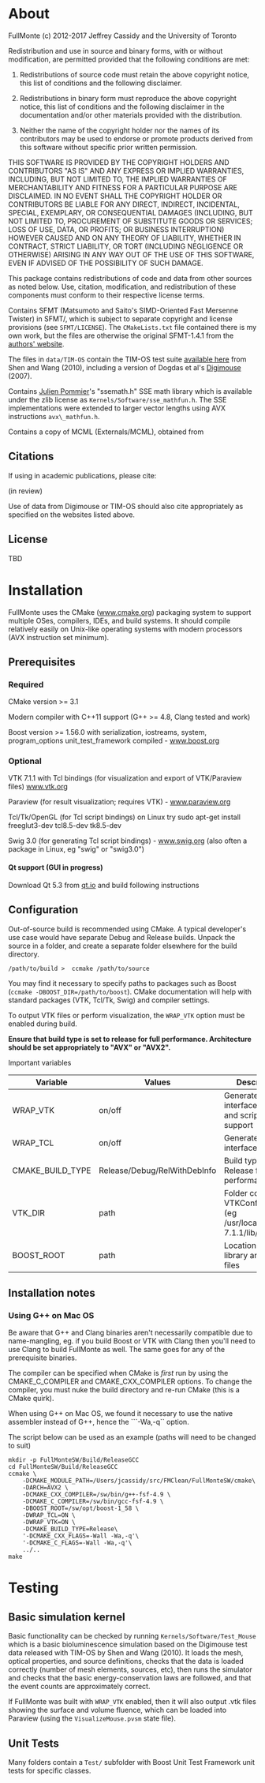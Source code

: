# About

FullMonte
(c) 2012-2017 Jeffrey Cassidy and the University of Toronto

Redistribution and use in source and binary forms, with or without modification, are permitted provided that the following conditions are met:

1. Redistributions of source code must retain the above copyright notice, this list of conditions and the following disclaimer.

2. Redistributions in binary form must reproduce the above copyright notice, this list of conditions and the following disclaimer in the documentation and/or other materials provided with the distribution.

3. Neither the name of the copyright holder nor the names of its contributors may be used to endorse or promote products derived from this software without specific prior written permission.

THIS SOFTWARE IS PROVIDED BY THE COPYRIGHT HOLDERS AND CONTRIBUTORS "AS IS" AND ANY EXPRESS OR IMPLIED WARRANTIES, INCLUDING, BUT NOT LIMITED TO, THE IMPLIED WARRANTIES OF MERCHANTABILITY AND FITNESS FOR A PARTICULAR PURPOSE ARE DISCLAIMED. IN NO EVENT SHALL THE COPYRIGHT HOLDER OR CONTRIBUTORS BE LIABLE FOR ANY DIRECT, INDIRECT, INCIDENTAL, SPECIAL, EXEMPLARY, OR CONSEQUENTIAL DAMAGES (INCLUDING, BUT NOT LIMITED TO, PROCUREMENT OF SUBSTITUTE GOODS OR SERVICES; LOSS OF USE, DATA, OR PROFITS; OR BUSINESS INTERRUPTION) HOWEVER CAUSED AND ON ANY THEORY OF LIABILITY, WHETHER IN CONTRACT, STRICT LIABILITY, OR TORT (INCLUDING NEGLIGENCE OR OTHERWISE) ARISING IN ANY WAY OUT OF THE USE OF THIS SOFTWARE, EVEN IF ADVISED OF THE POSSIBILITY OF SUCH DAMAGE.


This package contains redistributions of code and data from other sources as noted below.
Use, citation, modification, and redistribution of these components must conform to their respective license terms.

Contains SFMT (Matsumoto and Saito's SIMD-Oriented Fast Mersenne Twister) in SFMT/, which is subject to separate copyright and
license provisions (see `SFMT/LICENSE`). The `CMakeLists.txt` file contained there is my own work, but the files are otherwise the original SFMT-1.4.1 from the <a href="www.math.sci.hiroshima-u.ac.jp/~m-mat/MT/SFMT">authors' website</a>.

The files in `data/TIM-OS` contain the TIM-OS test suite <a href="https://sites.google.com/a/imaging.sbes.vt.edu/tim-os">available here</a> from Shen and Wang (2010), including a version of Dogdas et al's <a href="http://neuroimage.usc.edu/neuro/Digimouse">Digimouse</a> (2007).

Contains <a href="gruntthepeon.free.fr/ssemath">Julien Pommier</a>'s "ssemath.h" SSE math library which is available under the zlib license as `Kernels/Software/sse_mathfun.h`. The SSE implementations were extended to larger vector lengths using AVX instructions `avx\_mathfun.h`.

Contains a copy of MCML (Externals/MCML), obtained from 


## Citations

If using in academic publications, please cite:

(in review)

Use of data from Digimouse or TIM-OS should also cite appropriately as specified on the websites listed above.


## License

TBD





# Installation

FullMonte uses the CMake (www.cmake.org) packaging system to support multiple OSes, compilers, IDEs, and build systems. It should
compile relatively easily on Unix-like operating systems with modern processors (AVX instruction set minimum).


## Prerequisites

### Required

CMake version >= 3.1

Modern compiler with C++11 support (G++ >= 4.8, Clang tested and work)

Boost version >= 1.56.0 with serialization, iostreams, system, program\_options unit\_test\_framework compiled - www.boost.org



### Optional 

VTK 7.1.1 with Tcl bindings (for visualization and export of VTK/Paraview files) www.vtk.org

Paraview (for result visualization; requires VTK) - www.paraview.org

Tcl/Tk/OpenGL (for Tcl script bindings) on Linux try sudo apt-get install freeglut3-dev tcl8.5-dev tk8.5-dev

Swig 3.0 (for generating Tcl script bindings) - www.swig.org (also often a package in Linux, eg "swig" or "swig3.0")


#### Qt support (GUI in progress)

Download Qt 5.3 from <a href="http://www.qt.io/download-open-source">qt.io</a> and build following instructions


## Configuration

Out-of-source build is recommended using CMake. A typical developer's use case would have separate Debug and Release builds.
Unpack the source in a folder, and create a separate folder elsewhere for the build directory.

```
/path/to/build >  ccmake /path/to/source
```

You may find it necessary to specify paths to packages such as Boost (`ccmake -DBOOST_DIR=/path/to/boost`). CMake documentation
will help with standard packages (VTK, Tcl/Tk, Swig) and compiler settings.

To output VTK files or perform visualization, the `WRAP_VTK` option must be enabled during build.

**Ensure that build type is set to release for full performance. Architecture should be set appropriately to "AVX" or "AVX2".**


Important variables

|Variable               | Values                        | Description                                           |
|-----------------------|-------------------------------|------------------------------------------------------ |
|WRAP_VTK               | on/off                        | Generate VTK interface code and scripting support     |
|WRAP_TCL               | on/off                        |Generate TCL interface code                            |
|CMAKE_BUILD_TYPE       | Release/Debug/RelWithDebInfo  |    Build type (use Release for best performance)      |
|VTK_DIR                | path                          | Folder containing VTKConfig.cmake (eg /usr/local/lib/VTK-7.1.1/lib/cmake) |
|BOOST_ROOT             | path                          | Location of Boost library and header files            |


## Installation notes

### Using G++ on Mac OS

Be aware that G++ and Clang binaries aren't necessarily compatible due to name-mangling, eg. if you build Boost or VTK with Clang
then you'll need to use Clang to build FullMonte as well. The same goes for any of the prerequisite binaries.


The compiler can be specified when CMake is _first_ run by using the CMAKE_C_COMPILER and CMAKE_CXX_COMPILER options.
To change the compiler, you must nuke the build directory and re-run CMake (this is a CMake quirk).

When using G++ on Mac OS, we found it necessary to use the native assembler instead of G++, hence the ```-Wa,-q`` option.

The script below can be used as an example (paths will need to be changed to suit)

```
mkdir -p FullMonteSW/Build/ReleaseGCC
cd FullMonteSW/Build/ReleaseGCC
ccmake \
    -DCMAKE_MODULE_PATH=/Users/jcassidy/src/FMClean/FullMonteSW/cmake\
    -DARCH=AVX2 \
    -DCMAKE_CXX_COMPILER=/sw/bin/g++-fsf-4.9 \
    -DCMAKE_C_COMPILER=/sw/bin/gcc-fsf-4.9 \
    -DBOOST_ROOT=/sw/opt/boost-1_58 \
    -DWRAP_TCL=ON \
    -DWRAP_VTK=ON \
    -DCMAKE_BUILD_TYPE=Release\
    '-DCMAKE_CXX_FLAGS=-Wall -Wa,-q'\
    '-DCMAKE_C_FLAGS=-Wall -Wa,-q'\
    ../..
make
```


# Testing

## Basic simulation kernel

Basic functionality can be checked by running `Kernels/Software/Test_Mouse` which is a basic bioluminescence simulation based on the
Digimouse test data released with TIM-OS by Shen and Wang (2010). It loads the mesh, optical properties, and source definitions, checks
that the data is loaded correctly (number of mesh elements, sources, etc), then runs the simulator and checks that the basic energy-conservation laws are followed, and that the event counts are approximately correct.

If FullMonte was built with `WRAP_VTK` enabled, then it will also output .vtk files showing the surface and volume fluence, which can
be loaded into Paraview (using the `VisualizeMouse.pvsm` state file).


## Unit Tests

Many folders contain a `Test/` subfolder with Boost Unit Test Framework unit tests for specific classes.
